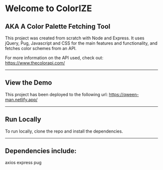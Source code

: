 # Welcome to ColorIZE
## AKA A Color Palette Fetching Tool
This project was created from scratch with Node and Express. It uses jQuery, Pug, Javascript and CSS for the main features and functionality, and fetches color schemes from an API.

For more information on the API used, check out: https://www.thecolorapi.com/
______
## View the Demo
This project has been deployed to the following url: https://qween-man.netlify.app/
______

## Run Locally
To run locally, clone the repo and install the dependencies.
______
## Dependencies include:
axios
express
pug